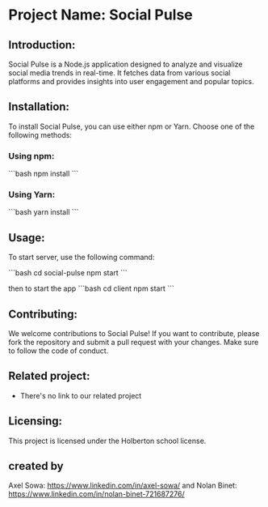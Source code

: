 # Project Name: Social Pulse

## Introduction:
Social Pulse is a Node.js application designed to analyze and visualize social media trends in real-time. It fetches data from various social platforms and provides insights into user engagement and popular topics.

## Installation:
To install Social Pulse, you can use either npm or Yarn. Choose one of the following methods:

### Using npm:
\`\`\`bash
npm install
\`\`\`

### Using Yarn:
\`\`\`bash
yarn install
\`\`\`

## Usage:
To start server, use the following command:

\`\`\`bash
cd social-pulse
npm start
\`\`\`

then to start the app
\`\`\`bash
cd client
npm start
\`\`\`

## Contributing:
We welcome contributions to Social Pulse! If you want to contribute, please fork the repository and submit a pull request with your changes. Make sure to follow the code of conduct.

## Related project:
- There's no link to our related project

## Licensing:
This project is licensed under the Holberton school license.

## created by
Axel Sowa: https://www.linkedin.com/in/axel-sowa/ and Nolan Binet: https://www.linkedin.com/in/nolan-binet-721687276/